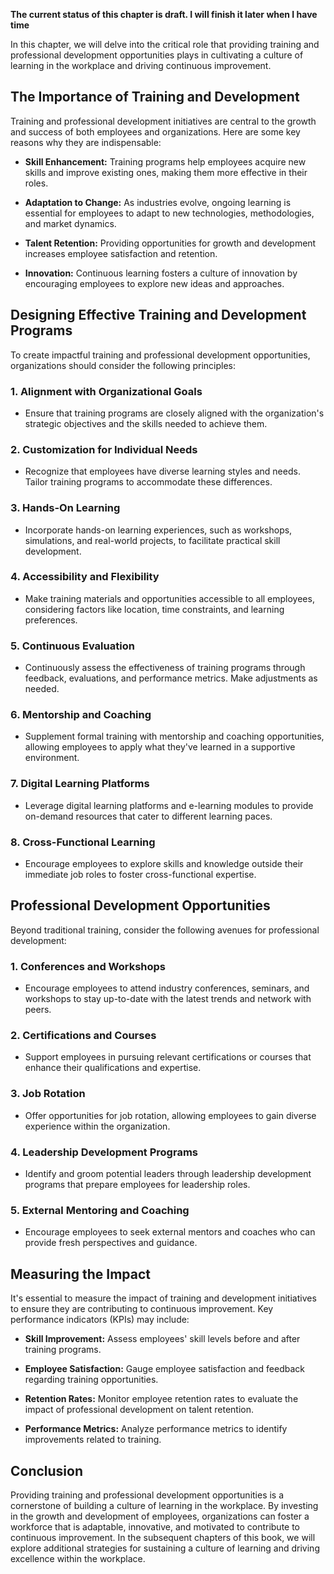 **The current status of this chapter is draft. I will finish it later when I have time**

In this chapter, we will delve into the critical role that providing training and professional development opportunities plays in cultivating a culture of learning in the workplace and driving continuous improvement.

The Importance of Training and Development
------------------------------------------

Training and professional development initiatives are central to the growth and success of both employees and organizations. Here are some key reasons why they are indispensable:

* **Skill Enhancement:** Training programs help employees acquire new skills and improve existing ones, making them more effective in their roles.

* **Adaptation to Change:** As industries evolve, ongoing learning is essential for employees to adapt to new technologies, methodologies, and market dynamics.

* **Talent Retention:** Providing opportunities for growth and development increases employee satisfaction and retention.

* **Innovation:** Continuous learning fosters a culture of innovation by encouraging employees to explore new ideas and approaches.

Designing Effective Training and Development Programs
-----------------------------------------------------

To create impactful training and professional development opportunities, organizations should consider the following principles:

### 1. **Alignment with Organizational Goals**

* Ensure that training programs are closely aligned with the organization's strategic objectives and the skills needed to achieve them.

### 2. **Customization for Individual Needs**

* Recognize that employees have diverse learning styles and needs. Tailor training programs to accommodate these differences.

### 3. **Hands-On Learning**

* Incorporate hands-on learning experiences, such as workshops, simulations, and real-world projects, to facilitate practical skill development.

### 4. **Accessibility and Flexibility**

* Make training materials and opportunities accessible to all employees, considering factors like location, time constraints, and learning preferences.

### 5. **Continuous Evaluation**

* Continuously assess the effectiveness of training programs through feedback, evaluations, and performance metrics. Make adjustments as needed.

### 6. **Mentorship and Coaching**

* Supplement formal training with mentorship and coaching opportunities, allowing employees to apply what they've learned in a supportive environment.

### 7. **Digital Learning Platforms**

* Leverage digital learning platforms and e-learning modules to provide on-demand resources that cater to different learning paces.

### 8. **Cross-Functional Learning**

* Encourage employees to explore skills and knowledge outside their immediate job roles to foster cross-functional expertise.

Professional Development Opportunities
--------------------------------------

Beyond traditional training, consider the following avenues for professional development:

### 1. **Conferences and Workshops**

* Encourage employees to attend industry conferences, seminars, and workshops to stay up-to-date with the latest trends and network with peers.

### 2. **Certifications and Courses**

* Support employees in pursuing relevant certifications or courses that enhance their qualifications and expertise.

### 3. **Job Rotation**

* Offer opportunities for job rotation, allowing employees to gain diverse experience within the organization.

### 4. **Leadership Development Programs**

* Identify and groom potential leaders through leadership development programs that prepare employees for leadership roles.

### 5. **External Mentoring and Coaching**

* Encourage employees to seek external mentors and coaches who can provide fresh perspectives and guidance.

Measuring the Impact
--------------------

It's essential to measure the impact of training and development initiatives to ensure they are contributing to continuous improvement. Key performance indicators (KPIs) may include:

* **Skill Improvement:** Assess employees' skill levels before and after training programs.

* **Employee Satisfaction:** Gauge employee satisfaction and feedback regarding training opportunities.

* **Retention Rates:** Monitor employee retention rates to evaluate the impact of professional development on talent retention.

* **Performance Metrics:** Analyze performance metrics to identify improvements related to training.

Conclusion
----------

Providing training and professional development opportunities is a cornerstone of building a culture of learning in the workplace. By investing in the growth and development of employees, organizations can foster a workforce that is adaptable, innovative, and motivated to contribute to continuous improvement. In the subsequent chapters of this book, we will explore additional strategies for sustaining a culture of learning and driving excellence within the workplace.
